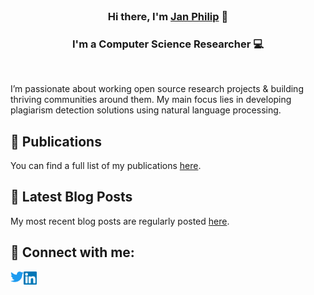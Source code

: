 <br/>
<h3 align="center">
Hi there, I'm <a href="https://www.jpwahle.com/" target="_blank" rel="noreferrer">Jan Philip</a> 👋
</h3>

<h3 align="center">
I'm a Computer Science Researcher 💻
</h3> 
<br/>

I’m passionate about working open source research projects & building thriving communities around them. My main focus lies in developing plagiarism detection solutions using natural language processing.

## 📖 Publications

You can find a full list of my publications [here](https://jpwahle.com/pub).

## 📝 Latest Blog Posts

My most recent blog posts are regularly posted [here](https://jpwahle.com/blog).

## 🤝 Connect with me:

<a href="https://twitter.com/jpwahle"><img align="left" src="https://raw.githubusercontent.com/jpwahle/jpwahle/main/images/twitter.svg" alt="Jan Philip Wahle | Medium" width="21px"/></a>
<a href="https://www.linkedin.com/in/jan-philip-wahle/"><img align="left" src="https://raw.githubusercontent.com/jpwahle/jpwahle/main/images/linkedin.svg" alt="Jan Philip Wahle | LinkedIn" width="21px"/></a>
<br/>
